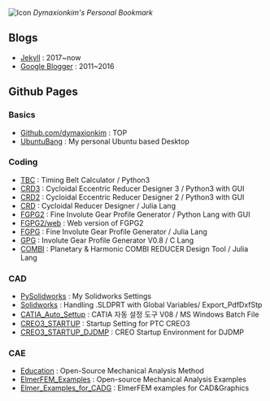 
![Icon](https://cloud.githubusercontent.com/assets/12775748/11586554/45bf4fd6-9ab7-11e5-91af-481ada800b23.png)  _Dymaxionkim's Personal Bookmark_

## Blogs
* [Jekyll](https://dymaxionkim.github.io/beautiful-jekyll/) : 2017~now
* [Google Blogger](http://dymaxionkim.blogspot.kr) : 2011~2016

## Github Pages

### Basics
* [Github.com/dymaxionkim](https://github.com/dymaxionkim) : TOP
* [UbuntuBang](http://dymaxionkim.github.io/UbuntuBang/mdwiki_UbuntuBang/index.html) : My personal Ubuntu based Desktop

### Coding
* [TBC](https://github.com/dymaxionkim/TBC) : Timing Belt Calculator / Python3
* [CRD3](https://github.com/dymaxionkim/CRD3) : Cycloidal Eccentric Reducer Designer 3 / Python3 with GUI
* [CRD2](https://github.com/dymaxionkim/CRD2) : Cycloidal Eccentric Reducer Designer 2 / Python3 with GUI
* [CRD](https://github.com/dymaxionkim/CRD) : Cycloidal Reducer Designer / Julia Lang
* [FGPG2](https://github.com/dymaxionkim/FGPG2) : Fine Involute Gear Profile Generator / Python Lang with GUI
* [FGPG2/web](https://dymaxionkim.github.io/FGPG2/index.html) : Web version of FGPG2
* [FGPG](http://dymaxionkim.github.io/FGPG/) : Fine Involute Gear Profile Generator / Julia Lang
* [GPG](http://dymaxionkim.github.io/GPG/) : Involute Gear Profile Generator V0.8 / C Lang
* [COMBI](http://dymaxionkim.github.io/COMBI/) : Planetary & Harmonic COMBI REDUCER Design Tool / Julia Lang

### CAD
* [PySolidworks](https://github.com/dymaxionkim/PySolidworks) : My Solidworks Settings
* [Solidworks](https://github.com/dymaxionkim/SOLIDWORKS) : Handling .SLDPRT with Global Variables/ Export_PdfDxfStp
* [CATIA_Auto_Settup](http://dymaxionkim.github.io/CATIA_Auto_Settup/) : CATIA 자동 설정 도구 V08 / MS Windows Batch File
* [CREO3_STARTUP](http://dymaxionkim.github.io/CREO3_STARTUP/) : Startup Setting for PTC CREO3
* [CREO3_STARTUP_DJDMP](https://dymaxionkim.github.io/CREO3_STARTUP_DJDMP/) : CREO Startup Environment for DJDMP

### CAE
* [Education](https://dymaxionkim.github.io/Education/index.html) : Open-Source Mechanical Analysis Method
* [ElmerFEM_Examples](http://dymaxionkim.github.io/ElmerFEM_Examples/) : Open-source Mechanical Analysis Examples
* [Elmer_Examples_for_CADG](https://dymaxionkim.github.io/Elmer_Examples_for_CADG/) : ElmerFEM examples for CAD&Graphics




